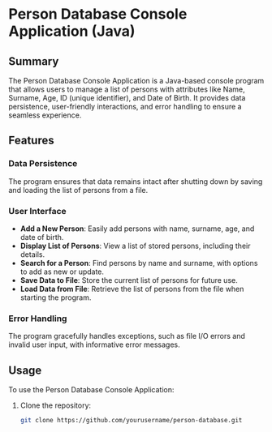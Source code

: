 # Person Database Console Application (Java)

## Summary

The Person Database Console Application is a Java-based console program that allows users to manage a list of persons with attributes like Name, Surname, Age, ID (unique identifier), and Date of Birth. It provides data persistence, user-friendly interactions, and error handling to ensure a seamless experience.

## Features

### Data Persistence

The program ensures that data remains intact after shutting down by saving and loading the list of persons from a file.

### User Interface

- **Add a New Person**: Easily add persons with name, surname, age, and date of birth.
- **Display List of Persons**: View a list of stored persons, including their details.
- **Search for a Person**: Find persons by name and surname, with options to add as new or update.
- **Save Data to File**: Store the current list of persons for future use.
- **Load Data from File**: Retrieve the list of persons from the file when starting the program.

### Error Handling

The program gracefully handles exceptions, such as file I/O errors and invalid user input, with informative error messages.

## Usage

To use the Person Database Console Application:

1. Clone the repository:

   ```bash
   git clone https://github.com/yourusername/person-database.git
